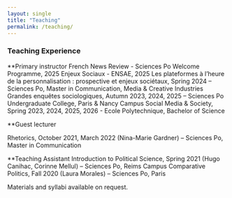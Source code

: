 ```yaml
---
layout: single
title: "Teaching"
permalink: /teaching/
---
```


### Teaching Experience
**Primary instructor
French News Review - Sciences Po Welcome Programme, 2025
Enjeux Sociaux - ENSAE, 2025
Les plateformes à l’heure de la personnalisation : prospective et enjeux sociétaux, Spring 2024 – Sciences Po, Master in Communication, Media & Creative Industries
Grandes enquêtes sociologiques, Autumn 2023, 2024, 2025 – Sciences Po Undergraduate College, Paris & Nancy Campus
Social Media & Society, Spring 2023, 2024, 2025, 2026 - Ecole Polytechnique, Bachelor of Science

**Guest lecturer

Rhetorics, October 2021, March 2022 (Nina-Marie Gardner) – Sciences Po, Master in Communication

**Teaching Assistant
Introduction to Political Science, Spring 2021 (Hugo Canihac, Corinne Mellul) – Sciences Po, Reims Campus
Comparative Politics, Fall 2020 (Laura Morales) – Sciences Po, Paris

Materials and syllabi available on request.
